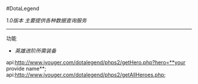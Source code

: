 #DotaLegend

*1.0版本 主要提供各种数据查询服务*

------------------------------------

功能


* _英雄进阶所需装备_


api:http://www.jyouger.com/dotalegend/phps2/getHero.php?hero=**your provide name**;
api:http://www.jyouger.com/dotalegend/phps2/getAllHeroes.php;

